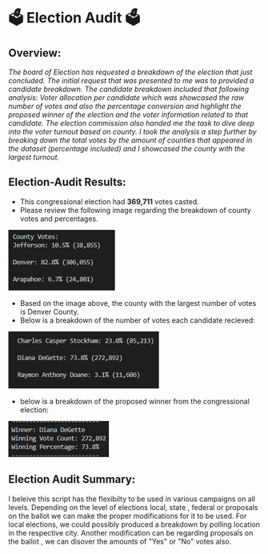 # 🗳️ Election Audit 🗳️
## Overview: 
*The board of Election has requested a breakdown of the election that just concluded. The initial request that was presented to me was to provided a candidate breakdown. The candidate breakdown included that following analysis: Voter allocation per candidate which was showcased the raw number of votes and also the percentage conversion and highlight the proposed winner of the election and the voter information related to that candidate. The election commission also handed me the task to dive deep into the voter turnout based on county. I took the analysis a step further by breaking down the total votes by the amount of counties that appeared in the dataset (percentage included) and I showcased the county with the largest turnout.*



## **Election-Audit Results:**
- This congressional election had **369,711** votes casted.
- Please review the following image regarding the breakdown of county votes and percentages.

![alttext](https://github.com/ValJohns/Election_analysis/blob/main/analysis/countybreak.png)


- Based on the image above, the county with the largest number of votes is Denver County. 
- Below is a breakdown of the number of votes each candidate recieved:

![alttext](https://github.com/ValJohns/Election_analysis/blob/main/analysis/canbreak.png)
- below is a breakdown of the proposed winner from the congressional election:

![alttext](https://github.com/ValJohns/Election_analysis/blob/main/analysis/winnercan.png)

## **Election Audit Summary:**
I beleive this script has the flexibilty to be used in various campaigns on all levels. Depending on the level of elections local, state , federal or proposals on the ballot we can make the proper modifications for it to be used. For local elections, we could possibly produced a breakdown by polling location in the respective city. Another modification can be regarding proposals on the ballot , we can disover the amounts of "Yes" or "No" votes also. 

    
